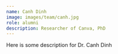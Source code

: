 ```yaml
---
name: Canh Dinh
image: images/team/canh.jpg
role: alumni
description: Researcher of Canva, PhD
---
```

Here is some description for Dr. Canh Dinh
